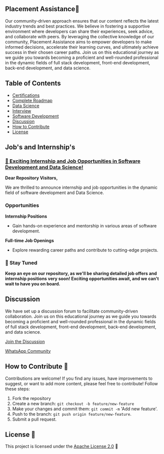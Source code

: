 ## Placement Assistance🚀

Our community-driven approach ensures that our content reflects the latest industry trends and best practices. We believe in fostering a supportive environment where developers can share their experiences, seek advice, and collaborate with peers. By leveraging the collective knowledge of our community, Placement Assistance aims to empower developers to make informed decisions, accelerate their learning curves, and ultimately achieve success in their chosen career paths. Join us on this educational journey as we guide you towards becoming a proficient and well-rounded professional in the dynamic fields of full stack development, front-end development, back-end development, and data science.

## Table of Contents

- [Certifications](https://github.com/GunaPalanivel/Placement-Assistance/tree/main/Certifications)
- [Complete Roadmap](https://github.com/GunaPalanivel/Placement-Assistance/tree/main/Complete%20Roadmap)
- [Data Science](https://github.com/GunaPalanivel/Placement-Assistance/tree/main/Data%20Science)
- [Interview](https://github.com/GunaPalanivel/Placement-Assistance/tree/main/Interview)
- [Software Development](https://github.com/GunaPalanivel/Placement-Assistance/tree/main/Software%20Development)
- [Discussion](https://github.com/GunaPalanivel/Placement-Assistance/discussions)
- [How to Contribute](#how-to-contribute)
- [License](#license)

## Job's and Internship's

### [🚀 Exciting Internship and Job Opportunities in Software Development and Data Science!](https://github.com/GunaPalanivel/Job-and-Internship)

**Dear Repository Visitors,**

We are thrilled to announce internship and job opportunities in the dynamic field of software development and Data Science.

### Opportunities

**Internship Positions**

- Gain hands-on experience and mentorship in various areas of software development.

**Full-time Job Openings**

- Explore rewarding career paths and contribute to cutting-edge projects.

### 📅 Stay Tuned

**Keep an eye on our repository, as we'll be sharing detailed job offers and internship positions very soon! Exciting opportunities await, and we can't wait to have you on board.**

## Discussion

We have set up a discussion forum to facilitate community-driven collaboration. Join us on this educational journey as we guide you towards becoming a proficient and well-rounded professional in the dynamic fields of full stack development, front-end development, back-end development, and data science.

[Join the Discussion](https://github.com/GunaPalanivel/Placement-Assistance/discussions)

[WhatsApp Community](https://chat.whatsapp.com/IVEdlCO3rOIEtlDoZrBue3)

## How to Contribute 🤝

Contributions are welcome! If you find any issues, have improvements to suggest, or want to add more content, please feel free to contribute! Follow these steps:

1. Fork the repository
2. Create a new branch: `git checkout -b feature/new-feature`
3. Make your changes and commit them: `git commit -m` 'Add new feature'.
4. Push to the branch: `git push origin feature/new-feature`.
5. Submit a pull request.

## License 📜

This project is licensed under the [Apache License 2.0](LICENSE) 📄
